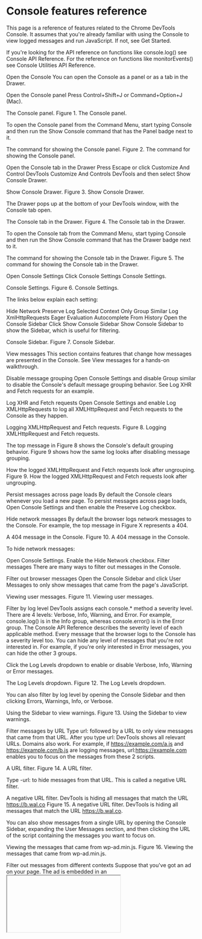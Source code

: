 # Console features reference

This page is a reference of features related to the Chrome DevTools Console. It assumes that you're already familiar with using the Console to view logged messages and run JavaScript. If not, see Get Started.

If you're looking for the API reference on functions like console.log() see Console API Reference. For the reference on functions like monitorEvents() see Console Utilities API Reference.

Open the Console 
You can open the Console as a panel or as a tab in the Drawer.

Open the Console panel 
Press Control+Shift+J or Command+Option+J (Mac).

The Console panel.
Figure 1. The Console panel.

To open the Console panel from the Command Menu, start typing Console and then run the Show Console command that has the Panel badge next to it.

The command for showing the Console panel.
Figure 2. The command for showing the Console panel.

Open the Console tab in the Drawer 
Press Escape or click Customize And Control DevTools Customize And Controls DevTools and then select Show Console Drawer.

Show Console Drawer.
Figure 3. Show Console Drawer.

The Drawer pops up at the bottom of your DevTools window, with the Console tab open.

The Console tab in the Drawer.
Figure 4. The Console tab in the Drawer.

To open the Console tab from the Command Menu, start typing Console and then run the Show Console command that has the Drawer badge next to it.

The command for showing the Console tab in the Drawer.
Figure 5. The command for showing the Console tab in the Drawer.

Open Console Settings 
Click Console Settings Console Settings.

Console Settings.
Figure 6. Console Settings.

The links below explain each setting:

Hide Network
Preserve Log
Selected Context Only
Group Similar
Log XmlHttpRequests
Eager Evaluation
Autocomplete From History
Open the Console Sidebar 
Click Show Console Sidebar Show Console Sidebar to show the Sidebar, which is useful for filtering.

Console Sidebar.
Figure 7. Console Sidebar.

View messages 
This section contains features that change how messages are presented in the Console. See View messages for a hands-on walkthrough.

Disable message grouping 
Open Console Settings and disable Group similar to disable the Console's default message grouping behavior. See Log XHR and Fetch requests for an example.

Log XHR and Fetch requests 
Open Console Settings and enable Log XMLHttpRequests to log all XMLHttpRequest and Fetch requests to the Console as they happen.

Logging XMLHttpRequest and Fetch requests.
Figure 8. Logging XMLHttpRequest and Fetch requests.

The top message in Figure 8 shows the Console's default grouping behavior. Figure 9 shows how the same log looks after disabling message grouping.

How the logged XMLHttpRequest and Fetch requests look after ungrouping.
Figure 9. How the logged XMLHttpRequest and Fetch requests look after ungrouping.

Persist messages across page loads 
By default the Console clears whenever you load a new page. To persist messages across page loads, Open Console Settings and then enable the Preserve Log checkbox.

Hide network messages 
By default the browser logs network messages to the Console. For example, the top message in Figure X represents a 404.

A 404 message in the Console.
Figure 10. A 404 message in the Console.

To hide network messages:

Open Console Settings.
Enable the Hide Network checkbox.
Filter messages 
There are many ways to filter out messages in the Console.

Filter out browser messages 
Open the Console Sidebar and click User Messages to only show messages that came from the page's JavaScript.

Viewing user messages.
Figure 11. Viewing user messages.

Filter by log level 
DevTools assigns each console.* method a severity level. There are 4 levels: Verbose, Info, Warning, and Error. For example, console.log() is in the Info group, whereas console.error() is in the Error group. The Console API Reference describes the severity level of each applicable method. Every message that the browser logs to the Console has a severity level too. You can hide any level of messages that you're not interested in. For example, if you're only interested in Error messages, you can hide the other 3 groups.

Click the Log Levels dropdown to enable or disable Verbose, Info, Warning or Error messages.

The Log Levels dropdown.
Figure 12. The Log Levels dropdown.

You can also filter by log level by opening the Console Sidebar and then clicking Errors, Warnings, Info, or Verbose.

Using the Sidebar to view warnings.
Figure 13. Using the Sidebar to view warnings.

Filter messages by URL 
Type url: followed by a URL to only view messages that came from that URL. After you type url: DevTools shows all relevant URLs. Domains also work. For example, if https://example.com/a.js and https://example.com/b.js are logging messages, url:https://example.com enables you to focus on the messages from these 2 scripts.

A URL filter.
Figure 14. A URL filter.

Type -url: to hide messages from that URL. This is called a negative URL filter.

A negative URL filter. DevTools is hiding all messages that match the URL https://b.wal.co
Figure 15. A negative URL filter. DevTools is hiding all messages that match the URL https://b.wal.co.

You can also show messages from a single URL by opening the Console Sidebar, expanding the User Messages section, and then clicking the URL of the script containing the messages you want to focus on.

Viewing the messages that came from wp-ad.min.js.
Figure 16. Viewing the messages that came from wp-ad.min.js.

Filter out messages from different contexts 
Suppose that you've got an ad on your page. The ad is embedded in an <iframe> and is generating a lot of messages in your Console. Because this ad is in a different JavaScript context, one way to hide its messages is to open Console Settings and enable the Selected Context Only checkbox.

Filter out messages that don't match a regular expression pattern 
Type a regular expression such as /[gm][ta][mi]/ in the Filter text box to filter out any messages that don't match that pattern. DevTools checks if the pattern is found in the message text or the script that caused the message to be logged.

Filtering out any messages that don't match /[gm][ta][mi]/.
Figure 17. Filtering out any messages that don't match /[gm][ta][mi]/.

Run JavaScript 
This section contains features related to running JavaScript in the Console. See Run JavaScript for a hands-on walkthrough.

Re-run expressions from history 
Press the Up Arrow key to cycle through the history of JavaScript expressions that you ran earlier in the Console. Press Enter to run that expression again.

Watch an expression's value in real-time with Live Expressions 
If you find yourself typing the same JavaScript expression in the Console repeatedly, you might find it easier to create a Live Expression. With Live Expressions you type an expression once and then pin it to the top of your Console. The value of the expression updates in near real-time. See Watch JavaScript Expression Values In Real-Time With Live Expressions.

Disable Eager Evaluation 
As you type JavaScript expressions in the Console, Eager Evaluation shows a preview of that expression's return value. Open Console Settings and disable the Eager Evaluation checkbox to turn off the return value previews.

Disable autocomplete from history 
As you type out an expression, the Console's autocomplete popup shows expressions that you ran earlier. These expressions are prepended with the > character. Open Console Settings and disable the Autocomplete From History checkbox to stop showing expressions from your history.

The autocomplete popup showing expressions from history.
Figure 18. document.querySelector('a') and document.querySelector('img') are expressions that were evaluated earlier.

Select JavaScript context 
By default the JavaScript Context dropdown is set to top, which represents the main document's browsing context.

The JavaScript Context dropdown.
Figure 19. The JavaScript Context dropdown.

Suppose you have an ad on your page embedded in an <iframe>. You want to run JavaScript in order to tweak the ad's DOM. To do this, you first need to select the ad's browsing context from the JavaScript Context dropdown.

Selecting a different JavaScript context.
Figure 20. Selecting a different JavaScript context.

Clear the Console 
You can use any of the following workflows to clear the Console:

Click Clear Console Clear Console.
Right-click a message and then select Clear Console.
Type clear() in the Console and then press Enter.
Call console.clear() from your webpage's JavaScript.
Press Control+L while the Console is in focus.

[Artigo original](https://developer.chrome.com/docs/devtools/console/reference/)